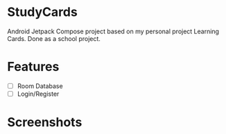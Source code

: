 # StudyCards
Android Jetpack Compose project based on my personal project Learning Cards. Done as a school project.
# Features
- [ ] Room Database
- [ ] Login/Register
# Screenshots
